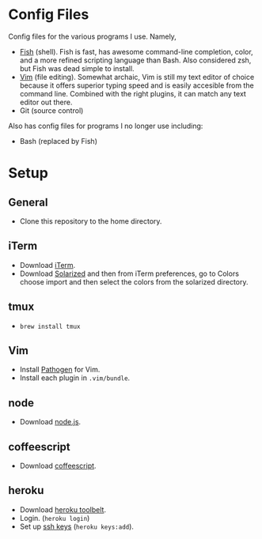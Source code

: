 

Config Files
============

Config files for the various programs I use. Namely,

*   [Fish](http://ridiculousfish.com/shell/) (shell). Fish is fast, has awesome
    command-line completion, color, and a more refined scripting language than
    Bash. Also considered zsh, but Fish was dead simple to install.
*   [Vim](http://www.vim.org/download.php) (file editing). Somewhat archaic,
    Vim is still my text editor of choice because it offers superior typing
    speed and is easily accesible from the command line. Combined with the
    right plugins, it can match any text editor out there.
*   Git (source control)

Also has config files for programs I no longer use including:

*   Bash (replaced by Fish)


Setup
=====

General
-------
*   Clone this repository to the home directory.

iTerm
-----
*   Download [iTerm](http://code.google.com/p/iterm2/).
*   Download [Solarized](http://ethanschoonover.com/solarized) and then from iTerm preferences, go to Colors
    choose import and then select the colors from the solarized directory.

tmux
----
*   `brew install tmux`

Vim
---
*   Install [Pathogen](https://github.com/tpope/vim-pathogen) for Vim.
*   Install each plugin in `.vim/bundle`.

node
----
*   Download [node.js](http://nodejs.org/#download).

coffeescript
------------
*   Download [coffeescript](http://coffeescript.org/#installation).

heroku
------
*   Download [heroku toolbelt](https://toolbelt.heroku.com/).
*   Login. (`heroku login`)
*   Set up [ssh keys](https://devcenter.heroku.com/articles/keys) (`heroku keys:add`).
